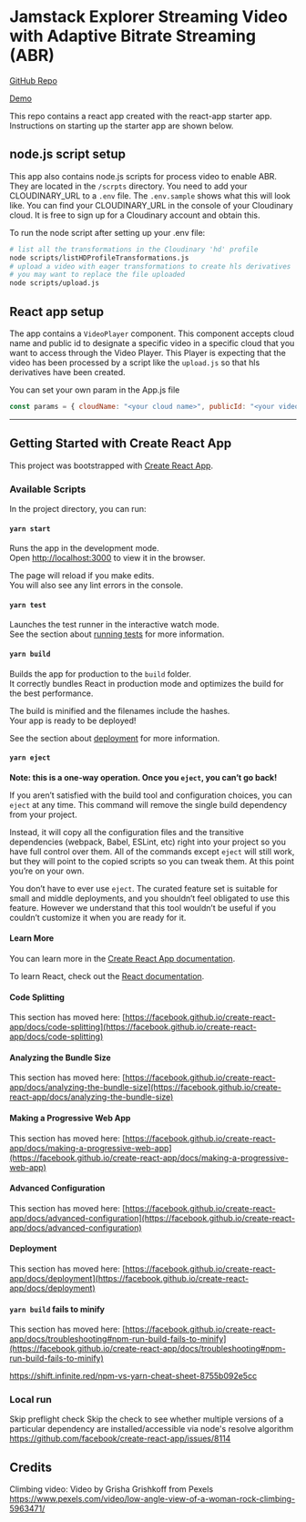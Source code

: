 # Jamstack Explorer Streaming Video with Adaptive Bitrate Streaming (ABR)

[GitHub Repo](https://streaming-video-with-abr.netlify.app/)

[Demo](https://streaming-video-with-abr.netlify.app/)

This repo contains a react app created with the react-app starter app. Instructions on starting up the starter app are shown below.

## node.js script setup

This app also contains node.js scripts for process video to enable ABR. They are located in the `/scrpts` directory.  You need to add your CLOUDINARY_URL to a `.env` file.  The `.env.sample` shows what this will look like.  You can find your CLOUDINARY_URL in the console of your Cloudinary cloud. It is free to sign up for a Cloudinary account and obtain this.

To run the node script after setting up your .env file:

```bash
# list all the transformations in the Cloudinary 'hd' profile
node scripts/listHDProfileTransformations.js
# upload a video with eager transformations to create hls derivatives
# you may want to replace the file uploaded
node scripts/upload.js
```

## React app setup

The app contains a `VideoPlayer` component.  This component accepts cloud name and public id
to designate a specific video in a specific cloud that you want to access through the Video Player.  This Player is expecting that the video has been processed by a script like the `upload.js` so that hls derivatives have been created.

You can set your own param in the App.js file

```JavaScript
const params = { cloudName: "<your cloud name>", publicId: "<your video public id>" };
```

<hr>

## Getting Started with Create React App

This project was bootstrapped with [Create React App](https://github.com/facebook/create-react-app).

### Available Scripts

In the project directory, you can run:

#### `yarn start`

Runs the app in the development mode.\
Open [http://localhost:3000](http://localhost:3000) to view it in the browser.

The page will reload if you make edits.\
You will also see any lint errors in the console.

#### `yarn test`

Launches the test runner in the interactive watch mode.\
See the section about [running tests](https://facebook.github.io/create-react-app/docs/running-tests) for more information.

#### `yarn build`

Builds the app for production to the `build` folder.\
It correctly bundles React in production mode and optimizes the build for the best performance.

The build is minified and the filenames include the hashes.\
Your app is ready to be deployed!

See the section about [deployment](https://facebook.github.io/create-react-app/docs/deployment) for more information.

#### `yarn eject`

**Note: this is a one-way operation. Once you `eject`, you can’t go back!**

If you aren’t satisfied with the build tool and configuration choices, you can `eject` at any time. This command will remove the single build dependency from your project.

Instead, it will copy all the configuration files and the transitive dependencies (webpack, Babel, ESLint, etc) right into your project so you have full control over them. All of the commands except `eject` will still work, but they will point to the copied scripts so you can tweak them. At this point you’re on your own.

You don’t have to ever use `eject`. The curated feature set is suitable for small and middle deployments, and you shouldn’t feel obligated to use this feature. However we understand that this tool wouldn’t be useful if you couldn’t customize it when you are ready for it.

#### Learn More

You can learn more in the [Create React App documentation](https://facebook.github.io/create-react-app/docs/getting-started).

To learn React, check out the [React documentation](https://reactjs.org/).

#### Code Splitting

This section has moved here: [https://facebook.github.io/create-react-app/docs/code-splitting](https://facebook.github.io/create-react-app/docs/code-splitting)

#### Analyzing the Bundle Size

This section has moved here: [https://facebook.github.io/create-react-app/docs/analyzing-the-bundle-size](https://facebook.github.io/create-react-app/docs/analyzing-the-bundle-size)

#### Making a Progressive Web App

This section has moved here: [https://facebook.github.io/create-react-app/docs/making-a-progressive-web-app](https://facebook.github.io/create-react-app/docs/making-a-progressive-web-app)

#### Advanced Configuration

This section has moved here: [https://facebook.github.io/create-react-app/docs/advanced-configuration](https://facebook.github.io/create-react-app/docs/advanced-configuration)

#### Deployment

This section has moved here: [https://facebook.github.io/create-react-app/docs/deployment](https://facebook.github.io/create-react-app/docs/deployment)

#### `yarn build` fails to minify

This section has moved here: [https://facebook.github.io/create-react-app/docs/troubleshooting#npm-run-build-fails-to-minify](https://facebook.github.io/create-react-app/docs/troubleshooting#npm-run-build-fails-to-minify)


https://shift.infinite.red/npm-vs-yarn-cheat-sheet-8755b092e5cc


### Local run
Skip preflight check 
Skip the check to see whether multiple versions of a particular dependency are installed/accessible via node's resolve algorithm
https://github.com/facebook/create-react-app/issues/8114

## Credits
Climbing video: Video by Grisha Grishkoff from Pexels
https://www.pexels.com/video/low-angle-view-of-a-woman-rock-climbing-5963471/


